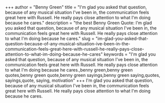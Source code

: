 +++
author = "Benny Green"
title = "I'm glad you asked that question, because of any musical situation I've been in, the communication feels great here with Russell. He really pays close attention to what I'm doing because he cares."
description = "the best Benny Green Quote: I'm glad you asked that question, because of any musical situation I've been in, the communication feels great here with Russell. He really pays close attention to what I'm doing because he cares."
slug = "im-glad-you-asked-that-question-because-of-any-musical-situation-ive-been-in-the-communication-feels-great-here-with-russell-he-really-pays-close-attention-to-what-im-doing-because-he-cares"
keywords = "I'm glad you asked that question, because of any musical situation I've been in, the communication feels great here with Russell. He really pays close attention to what I'm doing because he cares.,benny green,benny green quotes,benny green quote,benny green sayings,benny green saying,quotes, sayings,quote, saying, motivation"
+++
I'm glad you asked that question, because of any musical situation I've been in, the communication feels great here with Russell. He really pays close attention to what I'm doing because he cares.
